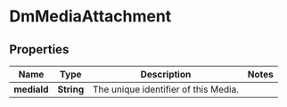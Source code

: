 

# DmMediaAttachment


## Properties

| Name | Type | Description | Notes |
|------------ | ------------- | ------------- | -------------|
|**mediaId** | **String** | The unique identifier of this Media. |  |




